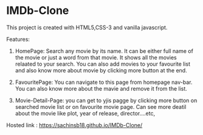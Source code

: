 # IMDb-Clone

This project is created with HTML5,CSS-3 and vanilla javascript.

Features:
1. HomePage: Search any movie by its name. It can be either full name of the movie or just a word from that movie. It shows  all the movies relaated to your search.
            You can also add movies to your favourite list and also know more about movie by clicking more button at the end.


2. FavouritePage: You can navigate to this page from homepage nav-bar.
                  You can also know more about the mavie and remove it from the list.

3. Movie-Detail-Page: you can get to yjis pagge by  clicking more button on searched movie list or on favourite movie page.
                      Can see more deatil about the movie like plot, year of release, director....etc,

Hosted link : https://sachinsb18.github.io/IMDb-Clone/
   

